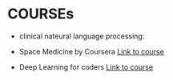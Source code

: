 # COURSEs

- clinical nateural language processing: 

- Space Medicine by Coursera [Link to course](https://www.coursera.org/learn/space-medicine-duke)

- Deep Learning for coders [Link to course](https://course.fast.ai/)





